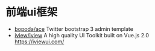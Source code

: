 # 前端ui框架
- [bopoda/ace](https://github.com/bopoda/ace) Twitter bootstrap 3 admin template
- [iview/iview](https://github.com/iview/iview) A high quality UI Toolkit built on Vue.js 2.0 https://iviewui.com/
